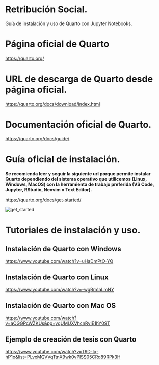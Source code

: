 # Retribución Social.
Guía de instalación y uso de Quarto con Jupyter Notebooks.

# Página oficial de Quarto

https://quarto.org/

# URL de descarga de Quarto desde página oficial.

https://quarto.org/docs/download/index.html

# Documentación oficial de Quarto.

https://quarto.org/docs/guide/

# Guía oficial de instalación.

**Se recomienda leer y seguir la siguiente url porque permite instalar Quarto dependiendo del sistema operativo que utilicemos (Linux, Windows, MacOS) con la herramienta de trabajo preferida (VS Code, Jupyter, RStudio, Neovim o Text Editor).**

https://quarto.org/docs/get-started/

![get_started](retribucion_social/guide1.PNG)






# Tutoriales de instalación y uso.

## Instalación de Quarto con Windows

https://www.youtube.com/watch?v=uHaDmPtO-YQ

## Instalación de Quarto con Linux

https://www.youtube.com/watch?v=-wgBm1aLmNY

## Instalación de Quarto con Mac OS

https://www.youtube.com/watch?v=aOGGPcWZKUs&pp=ygUMUXVhcnRvIE1hY09T

## Ejemplo de creación de tesis con Quarto

https://www.youtube.com/watch?v=T9D-lq-hP1o&list=PLvxMQVVqTtnX9wk0vPISS05CRd89RPk3H
